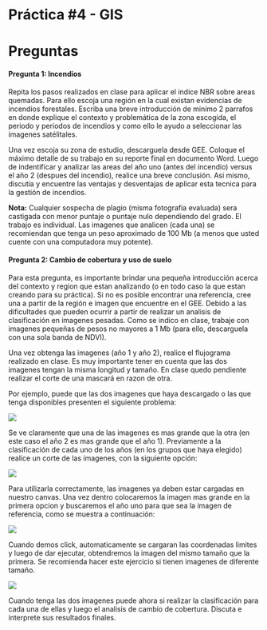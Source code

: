 Práctica \#4 - GIS
================

# Preguntas

#### Pregunta 1: Incendios

Repita los pasos realizados en clase para aplicar el indice NBR sobre
areas quemadas. Para ello escoja una región en la cual existan
evidencias de incendios forestales. Escriba una breve introducción de
minimo 2 parrafos en donde explique el contexto y problemática de la
zona escogida, el periodo y periodos de incendios y como ello le ayudo a
seleccionar las imagenes satélitales.

Una vez escoja su zona de estudio, descarguela desde GEE. Coloque el
máximo detalle de su trabajo en su reporte final en documento Word.
Luego de indentificar y analizar las areas del año uno (antes del
incendio) versus el año 2 (despues del incendio), realice una breve
conclusión. Asi mismo, discutia y encuentre las ventajas y desventajas
de aplicar esta tecnica para la gestión de incendios.

**Nota:** Cualquier sospecha de plagio (misma fotografia evaluada) sera
castigada con menor puntaje o puntaje nulo dependiendo del grado. El
trabajo es individual. Las imagenes que analicen (cada una) se
recomiendan que tenga un peso aproximado de 100 Mb (a menos que usted
cuente con una computadora muy potente).

#### Pregunta 2: Cambio de cobertura y uso de suelo

Para esta pregunta, es importante brindar una pequeña introducción
acerca del contexto y region que estan analizando (o en todo caso la que
estan creando para su práctica). Si no es posible encontrar una
referencia, cree una a partir de la región e imagen que encuentre en el
GEE. Debido a las dificultades que pueden ocurrir a partir de realizar
un analisis de clasificación en imagenes pesadas. Como se indico en
clase, trabaje con imagenes pequeñas de pesos no mayores a 1 Mb (para
ello, descarguela con una sola banda de NDVI).

Una vez obtenga las imagenes (año 1 y año 2), realice el flujograma
realizado en clase. Es muy importante tener en cuenta que las dos
imagenes tengan la misma longitud y tamaño. En clase quedo pendiente
realizar el corte de una mascará en razon de otra.

Por ejemplo, puede que las dos imagenes que haya descargado o las que
tenga disponibles presenten el siguiente problema:

![](Figuras/practica4_2.JPG)

Se ve claramente que una de las imagenes es mas grande que la otra (en
este caso el año 2 es mas grande que el año 1). Previamente a la
clasificación de cada uno de los años (en los grupos que haya elegido)
realice un corte de las imagenes, con la siguiente opción:

![](Figuras/practica4_1.JPG)

Para utilizarla correctamente, las imagenes ya deben estar cargadas en
nuestro canvas. Una vez dentro colocaremos la imagen mas grande en la
primera opcion y buscaremos el año uno para que sea la imagen de
referencia, como se muestra a continuación:

![](Figuras/practica4_3.JPG)

Cuando demos click, automaticamente se cargaran las coordenadas limites
y luego de dar ejecutar, obtendremos la imagen del mismo tamaño que la
primera. Se recomienda hacer este ejercicio si tienen imagenes de
diferente tamaño.

![](Figuras/practica4_4.JPG)

Cuando tenga las dos imagenes puede ahora si realizar la clasificación
para cada una de ellas y luego el analisis de cambio de cobertura.
Discuta e interprete sus resultados finales.
